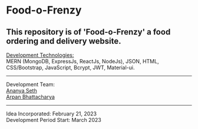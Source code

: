 # Food-o-Frenzy
## This repository is of <strong>'Food-o-Frenzy'</strong> a food ordering and delivery website. <br>
<u>Development Technologies:</u> <br>
MERN (MongoDB, ExpressJs, ReactJs, NodeJs), JSON, HTML, CSS/Bootstrap, JavaScript, Bcrypt, JWT, Material-ui. <br><hr>
Development Team: <br>
<a href="https://github.com/ananyasethh">Ananya Seth</a> <br>
<a href="https://github.com/arpanbhattacharya21">Arpan Bhattacharya</a> <br>
<hr>
Idea Incorporated: February 21, 2023 <br>
Development Period Start: March 2023
